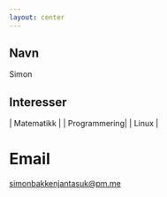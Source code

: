 ```yaml
---
layout: center 
---
```

## Navn

Simon

## Interesser

| Matematikk   |
| Programmering| 
| Linux        |

# Email

simonbakkenjantasuk@pm.me 
